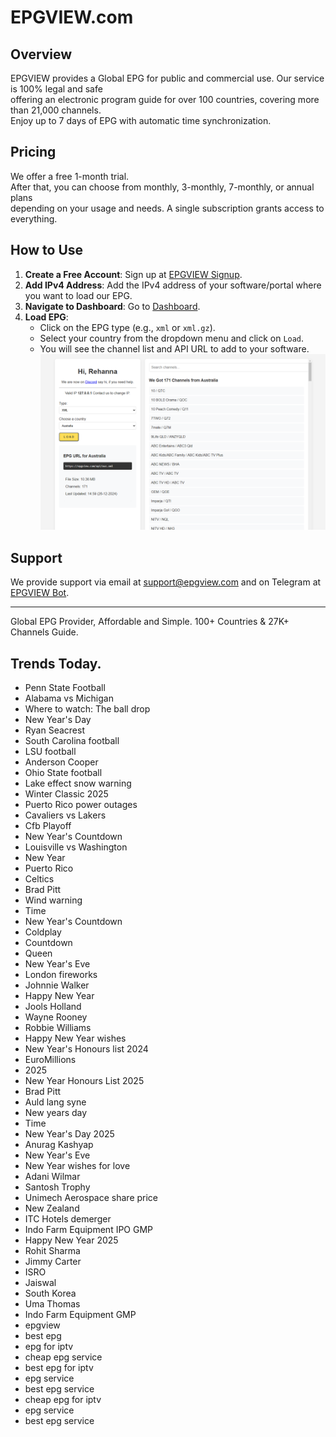 # EPGVIEW.com



## Overview
EPGVIEW provides a Global EPG for public and commercial use. Our service is 100% legal and safe\
offering an electronic program guide for over 100 countries, covering more than 21,000 channels.\
Enjoy up to 7 days of EPG with automatic time synchronization.

## Pricing
We offer a free 1-month trial. \
After that, you can choose from monthly, 3-monthly, 7-monthly, or annual plans \
depending on your usage and needs. A single subscription grants access to everything.

## How to Use
1. **Create a Free Account**: Sign up at [EPGVIEW Signup](https://epgview.com/signup.php).
2. **Add IPv4 Address**: Add the IPv4 address of your software/portal where you want to load our EPG.
3. **Navigate to Dashboard**: Go to [Dashboard](https://epgview.com/dashboard.php).
4. **Load EPG**:
   - Click on the EPG type (e.g., `xml` or `xml.gz`).
   - Select your country from the dropdown menu and click on `Load`.
   - You will see the channel list and API URL to add to your software.
![EPGVIEW](img/dashboard.png)
## Support
We provide support via email at [support@epgview.com](mailto:support@epgview.com) and on Telegram at [EPGVIEW Bot](https://t.me/epgview_bot).

---

Global EPG Provider, Affordable and Simple. 100+ Countries & 27K+ Channels Guide.

## Trends Today.

- Penn State Football
- Alabama vs Michigan
- Where to watch: The ball drop
- New Year's Day
- Ryan Seacrest
- South Carolina football
- LSU football
- Anderson Cooper
- Ohio State football
- Lake effect snow warning
- Winter Classic 2025
- Puerto Rico power outages
- Cavaliers vs Lakers
- Cfb Playoff
- New Year's Countdown
- Louisville vs Washington
- New Year
- Puerto Rico
- Celtics
- Brad Pitt
- Wind warning
- Time
- New Year's Countdown
- Coldplay
- Countdown
- Queen
- New Year's Eve
- London fireworks
- Johnnie Walker
- Happy New Year
- Jools Holland
- Wayne Rooney
- Robbie Williams
- Happy New Year wishes
- New Year's Honours list 2024
- EuroMillions
- 2025
- New Year Honours List 2025
- Brad Pitt
- Auld lang syne
- New years day
- Time
- New Year's Day 2025
- Anurag Kashyap
- New Year's Eve
- New Year wishes for love
- Adani Wilmar
- Santosh Trophy
- Unimech Aerospace share price
- New Zealand
- ITC Hotels demerger
- Indo Farm Equipment IPO GMP
- Happy New Year 2025
- Rohit Sharma
- Jimmy Carter
- ISRO
- Jaiswal
- South Korea
- Uma Thomas
- Indo Farm Equipment GMP
- epgview
- best epg
- epg for iptv
- cheap epg service
- best epg for iptv
- epg service
- best epg service
- cheap epg for iptv
- epg service
- best epg service
